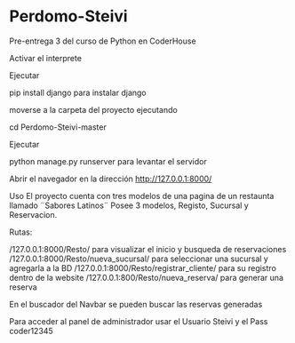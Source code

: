 # Perdomo-Steivi
Pre-entrega 3 del curso de Python en CoderHouse

Activar el interprete

Ejecutar

pip install django
para instalar django

moverse a la carpeta del proyecto ejecutando

cd Perdomo-Steivi-master

Ejecutar

python manage.py runserver
para levantar el servidor

Abrir el navegador en la dirección http://127.0.0.1:8000/

Uso
El proyecto cuenta con tres modelos de una pagina de un restaunta llamado ¨Sabores Latinos¨
Posee 3 modelos, Registo, Sucursal y Reservacion.

Rutas:

/127.0.0.1:8000/Resto/ para visualizar el inicio y busqueda de reservaciones
/127.0.0.1:8000/Resto/nueva_sucursal/ para seleccionar una sucursal y agregarla a la BD
/127.0.0.1:8000/Resto/registrar_cliente/ para su registro dentro de la website
/127.0.0.1:800/Resto/nueva_reserva/ para generar una reserva 

En el buscador del Navbar se pueden buscar las reservas generadas


Para acceder al panel de administrador usar el Usuario Steivi y el Pass coder12345

